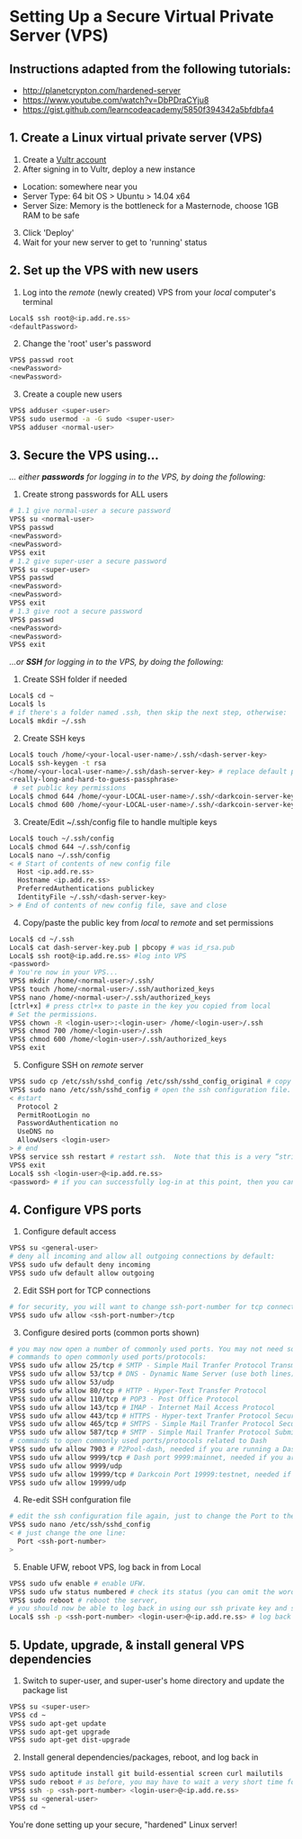 # Setting Up a Secure Virtual Private Server (VPS)

## Instructions adapted from the following tutorials:
* http://planetcrypton.com/hardened-server
* https://www.youtube.com/watch?v=DbPDraCYju8
* https://gist.github.com/learncodeacademy/5850f394342a5bfdbfa4

## 1. Create a Linux virtual private server (VPS)

1. Create a [Vultr account](https://vultr.com)
2. After signing in to Vultr, deploy a new instance
  * Location: somewhere near you
  * Server Type: 64 bit OS > Ubuntu > 14.04 x64
  * Server Size: Memory is the bottleneck for a Masternode, choose 1GB RAM to be safe
3. Click 'Deploy'
4. Wait for your new server to get to 'running' status

## 2. Set up the VPS with new users

1. Log into the *remote* (newly created) VPS from your *local* computer's terminal

  ```sh
  Local$ ssh root@<ip.add.re.ss>
  <defaultPassword>
  ```
2. Change the 'root' user's password

  ```sh
  VPS$ passwd root
  <newPassword>
  <newPassword>
  ```
3. Create a couple new users

  ```sh
  VPS$ adduser <super-user>
  VPS$ sudo usermod -a -G sudo <super-user>
  VPS$ adduser <normal-user>
  ```

## 3. Secure the VPS using...

*... either __passwords__ for logging in to the VPS, by doing the following:*

1. Create strong passwords for ALL users

  ```sh
  # 1.1 give normal-user a secure password
  VPS$ su <normal-user>
  VPS$ passwd
  <newPassword>
  <newPassword>
  VPS$ exit
  # 1.2 give super-user a secure password
  VPS$ su <super-user>
  VPS$ passwd
  <newPassword>
  <newPassword>
  VPS$ exit
  # 1.3 give root a secure password
  VPS$ passwd
  <newPassword>
  <newPassword>
  VPS$ exit
  ```

*...or __SSH__ for logging in to the VPS, by doing the following:*

1. Create SSH folder if needed

  ```sh
  Local$ cd ~
  Local$ ls
  # if there's a folder named .ssh, then skip the next step, otherwise:
  Local$ mkdir ~/.ssh
  ```
2. Create SSH keys

  ```sh
  Local$ touch /home/<your-local-user-name>/.ssh/<dash-server-key>
  Local$ ssh-keygen -t rsa
  </home/<your-local-user-name>/.ssh/dash-server-key> # replace default path with one we just created
  <really-long-and-hard-to-guess-passphrase>
   # set public key permissions
  Local$ chmod 644 /home/<your-LOCAL-user-name>/.ssh/<darkcoin-server-key>.pub
  Local$ chmod 600 /home/<your-LOCAL-user-name>/.ssh/<darkcoin-server-key>
  ```
3. Create/Edit ~/.ssh/config file to handle multiple keys

  ```sh
  Local$ touch ~/.ssh/config
  Local$ chmod 644 ~/.ssh/config
  Local$ nano ~/.ssh/config
  < # Start of contents of new config file
    Host <ip.add.re.ss>
    Hostname <ip.add.re.ss>
    PreferredAuthentications publickey
    IdentityFile ~/.ssh/<dash-server-key>
  > # End of contents of new config file, save and close
  ```
4. Copy/paste the public key from *local* to *remote* and set permissions

  ```sh
  Local$ cd ~/.ssh
  Local$ cat dash-server-key.pub | pbcopy # was id_rsa.pub
  Local$ ssh root@<ip.add.re.ss> #log into VPS
  <password>
  # You're now in your VPS...
  VPS$ mkdir /home/<normal-user>/.ssh/
  VPS$ touch /home/<normal-user>/.ssh/authorized_keys
  VPS$ nano /home/<normal-user>/.ssh/authorized_keys
  [ctrl+x] # press ctrl+x to paste in the key you copied from local
  # Set the permissions.
  VPS$ chown -R <login-user>:<login-user> /home/<login-user>/.ssh
  VPS$ chmod 700 /home/<login-user>/.ssh
  VPS$ chmod 600 /home/<login-user>/.ssh/authorized_keys
  VPS$ exit
  ```
5. Configure SSH on *remote* server

  ```sh
  VPS$ sudo cp /etc/ssh/sshd_config /etc/ssh/sshd_config_original # copy config file just in case we screw things up while editing it, just in case.
  VPS$ sudo nano /etc/ssh/sshd_config # open the ssh configuration file. The things  we need to check, set, or add within the sshd_config file are below:
  < #start
    Protocol 2
    PermitRootLogin no
    PasswordAuthentication no
    UseDNS no
    AllowUsers <login-user>
  > # end
  VPS$ service ssh restart # restart ssh.  Note that this is a very “strict” configuration.  You will now ONLY be allowed to log-in to your REMOTE server from your current LOCAL machine.  To be able to log-in from a different LOCAL machine you would need to copy the private ssh key from your LOCAL machine onto the other LOCAL machine.  (You might want to keep the private key on an encrypted usb flash drive for such purposes.)  If that other LOCAL machine were not also owned by you, then you would want to delete the private key from it after you were done using it.  If you were willing to compromise just a bit on security you could leave PasswordAuthentication set to yes; it would be better if you could avoid doing this, however, in the event someone guessed or otherwise found out login-user's password.  You should now try to log-out as root and then ssh log-in as <login-user>:
  VPS$ exit
  Local$ ssh <login-user>@<ip.add.re.ss>
  <password> # if you can successfully log-in at this point, then you can continue on to the “Configuring Ports” section below.  If you cannot log-in, then you can try to go back and fix any problems by logging-in through a web-based console provided by your cloud-server's host.  If you just can't get it working no matter what, you may have to start again, rebuilding the server from scratch.
  ```

## 4. Configure VPS ports

1. Configure default access
```sh
VPS$ su <general-user>
# deny all incoming and allow all outgoing connections by default:
VPS$ sudo ufw default deny incoming
VPS$ sudo ufw default allow outgoing
```
2. Edit SSH port for TCP connections
```sh
# for security, you will want to change ssh-port-number for tcp connections, and open that port.  (We will refer to this as <ssh-port-number>.)
VPS$ sudo ufw allow <ssh-port-number>/tcp
```
3. Configure desired ports (common ports shown)
```sh
# you may now open a number of commonly used ports. You may not need some of these ports, or be unsure as to which you do or do not need.  For most configurations, opening the ports shown below should be safe.  If you are sure that you do not need to open some port, feel free to skip that step.  Also if you wanted to close a port later on, you could to this by simply issuing the command: sudo ufw deny <port>/<optional: protocol>.  For example, to close port 53 for everything: sudo ufw deny 53. To deny incoming tcp packets to port 53: VPS$ sudo ufw deny 53/tcp. To deny incoming udp packets to port 53: VPS$ sudo ufw deny 53/udp.  
# commands to open commonly used ports/protocols:
VPS$ sudo ufw allow 25/tcp # SMTP - Simple Mail Tranfer Protocol Transmission
VPS$ sudo ufw allow 53/tcp # DNS - Dynamic Name Server (use both lines)
VPS$ sudo ufw allow 53/udp
VPS$ sudo ufw allow 80/tcp # HTTP - Hyper-Text Transfer Protocol
VPS$ sudo ufw allow 110/tcp # POP3 - Post Office Protocol
VPS$ sudo ufw allow 143/tcp # IMAP - Internet Mail Access Protocol
VPS$ sudo ufw allow 443/tcp # HTTPS - Hyper-text Tranfer Protocol Secure
VPS$ sudo ufw allow 465/tcp # SMTPS - Simple Mail Tranfer Protocol Secure
VPS$ sudo ufw allow 587/tcp # SMTP - Simple Mail Tranfer Protocol Submission
# commands to open commonly used ports/protocols related to Dash
VPS$ sudo ufw allow 7903 # P2Pool-dash, needed if you are running a Dash P2Pool
VPS$ sudo ufw allow 9999/tcp # Dash port 9999:mainnet, needed if you are running Dash on the standard main network, both lines
VPS$ sudo ufw allow 9999/udp
VPS$ sudo ufw allow 19999/tcp # Darkcoin Port 19999:testnet, needed if you are running Dash on the testing network, both lines
VPS$ sudo ufw allow 19999/udp
```
4. Re-edit SSH confguration file
```sh
# edit the ssh configuration file again, just to change the Port to the <ssh-port-number> you chose above:
VPS$ sudo nano /etc/ssh/sshd_config
< # just change the one line:
  Port <ssh-port-number>
>
```
5. Enable UFW, reboot VPS, log back in from Local
```sh
VPS$ sudo ufw enable # enable UFW.
VPS$ sudo ufw status numbered # check its status (you can omit the word “numbered,” but it provides more information)
VPS$ sudo reboot # reboot the server,
# you should now be able to log back in using our ssh private key and ssh passphrase, now also including the new <ssh-port-number> in the login. You may have to wait about a minute or so for it to boot up before you can login
Local$ ssh -p <ssh-port-number> <login-user>@<ip.add.re.ss> # log back in, if it works, continue to the next section, “Update and Upgrade and Install General-Dependencies.”  If it does not work, you may have to rebuild from scratch, unless you can log-in via a web-console provided by your cloudserver host to try to fix the problem.
```

## 5. Update, upgrade, & install general VPS dependencies

1. Switch to super-user, and super-user's home directory and update the package list
```sh
VPS$ su <super-user>
VPS$ cd ~
VPS$ sudo apt-get update
VPS$ sudo apt-get upgrade
VPS$ sudo apt-get dist-upgrade
```
2. Install general dependencies/packages, reboot, and log back in
```sh
VPS$ sudo aptitude install git build-essential screen curl mailutils
VPS$ sudo reboot # as before, you may have to wait a very short time for it to boot up before you can login.)
VPS$ ssh -p <ssh-port-number> <login-user>@<ip.add.re.ss>
VPS$ su <general-user>
VPS$ cd ~
```

You're done setting up your secure, "hardened" Linux server!
